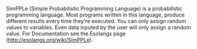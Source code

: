 SimPPLe (Simple Probabilistic Programming Language) is a probabilistic programming language. Most programs written in this language, produce different results every time they're executed. You can only assign random values to variables. Even data inputed by the user will only assign a random value. For Documentation see the Esolangs page (http://esolangs.org/wiki/SimPPLe).
